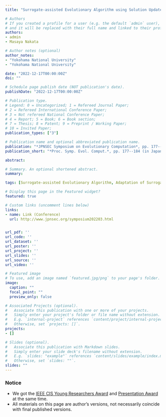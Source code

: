 ```yaml
---
title: "Surrogate-assisted Evolutionary Algorithm using Solution Update Performance as a Selection Criterion"

# Authors
# If you created a profile for a user (e.g. the default `admin` user), write the username (folder name) here 
# and it will be replaced with their full name and linked to their profile.
authors:
- admin
- Masaya Nakata

# Author notes (optional)
author_notes:
- "Yokohama National University"
- "Yokohama National University"

date: "2022-12-17T00:00:00Z"
doi: ""

# Schedule page publish date (NOT publication's date).
publishDate: "2022-12-17T00:00:00Z"

# Publication type.
# Legend: 0 = Uncategorized; 1 = Refereed Journal Paper;
# 2 = Refereed International Conference Paper;
# 3 = Not refereed National Conference Paper;
# 4 = Report; 5 = Book; 6 = Book section;
# 7 = Thesis; 8 = Patent; 9 = Preprint / Working Paper;
# 10 = Invited Paper;
publication_types: ["3"]

# Publication name and optional abbreviated publication name.
publication: "*JPNSEC Symposium on Evolutionary Computation*, pp. 177--184 (in Japanese)"
publication_short: "*Proc. Symp. Evol. Comput.*, pp. 177--184 (in Japanese)"

abstract: 

# Summary. An optional shortened abstract.
summary: 

tags: [Surrogate-assisted Evolutionary Algorithm, Adaptation of Surrogate, Radial Basis Function Network, Gaussian Process, Differential Evolution]

# Display this page in the Featured widget?
featured: true

# Custom links (uncomment lines below)
links:
- name: Link (Conference)
  url: http://www.jpnsec.org/symposium202203.html


url_pdf: ''
url_code: ''
url_dataset: ''
url_poster: ''
url_project: ''
url_slides: ''
url_source: ''
url_video: ''

# Featured image
# To use, add an image named `featured.jpg/png` to your page's folder. 
image:
  caption: ""
  focal_point: ""
  preview_only: false

# Associated Projects (optional).
#   Associate this publication with one or more of your projects.
#   Simply enter your project's folder or file name without extension.
#   E.g. `internal-project` references `content/project/internal-project/index.md`.
#   Otherwise, set `projects: []`.
projects:
- []

# Slides (optional).
#   Associate this publication with Markdown slides.
#   Simply enter your slide deck's filename without extension.
#   E.g. `slides: "example"` references `content/slides/example/index.md`.
#   Otherwise, set `slides: ""`.
slides: ""
---
```


### Notice

- We got the [IEEE CIS Young Researchers Award]() and [Presentation Award]() at the same time.
- All materials on this page are author’s versions, not necessarily coincide with final published versions.
